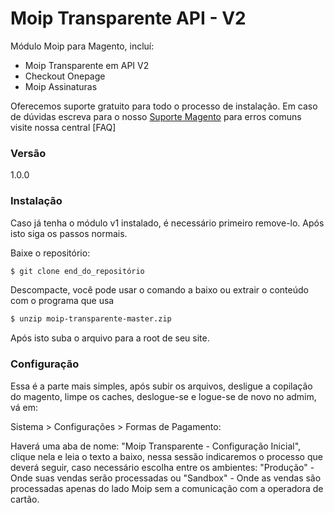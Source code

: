 # Moip Transparente API - V2

Módulo Moip para Magento, incluí:

  - Moip Transparente em API V2
  - Checkout Onepage 
  - Moip Assinaturas

Oferecemos suporte gratuito para todo o processo de instalação.  Em caso de dúvidas escreva para o nosso [Suporte Magento] para erros comuns visite nossa central [FAQ]

### Versão
1.0.0


### Instalação

Caso já tenha o módulo v1 instalado, é necessário primeiro remove-lo. Após isto siga os passos normais.

Baixe o repositório:

```sh
$ git clone end_do_repositório
```
Descompacte, você pode usar o comando a baixo ou extrair o conteúdo com o programa que usa
```sh
$ unzip moip-transparente-master.zip
```
Após isto suba o arquivo para a root de seu site.

### Configuração
Essa é a parte mais simples, após subir os arquivos, desligue a copilação do magento, limpe os caches, deslogue-se e logue-se de novo no admim, vá em:

Sistema > Configurações > Formas de Pagamento:

Haverá uma aba de nome: "Moip Transparente - Configuração Inicial", clique nela e leia o texto a baixo, nessa sessão indicaremos o processo que deverá seguir, caso necessário escolha entre os ambientes: "Produção" - Onde suas vendas serão processadas ou "Sandbox" - Onde as vendas são processadas apenas do lado Moip sem a comunicação com a operadora de cartão.



   [fag]: <https://suporte.o2ti.com/>
   [git-repo-url]: <https://github.com/moip/moip-transparente-magento.git>
   [Suporte Magento]: <mailto:magento@moip.com.br?Subject=Suporte%20Magento%20GitHub>
   [zip file]: <moip-transparente-master>